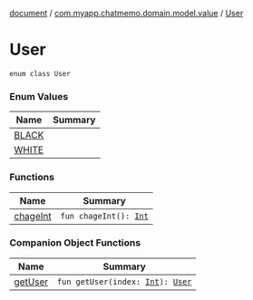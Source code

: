 [document](../../index.md) / [com.myapp.chatmemo.domain.model.value](../index.md) / [User](./index.md)

# User

`enum class User`

### Enum Values

| Name | Summary |
|---|---|
| [BLACK](-b-l-a-c-k.md) |  |
| [WHITE](-w-h-i-t-e.md) |  |

### Functions

| Name | Summary |
|---|---|
| [chageInt](chage-int.md) | `fun chageInt(): `[`Int`](https://kotlinlang.org/api/latest/jvm/stdlib/kotlin/-int/index.html) |

### Companion Object Functions

| Name | Summary |
|---|---|
| [getUser](get-user.md) | `fun getUser(index: `[`Int`](https://kotlinlang.org/api/latest/jvm/stdlib/kotlin/-int/index.html)`): `[`User`](./index.md) |
